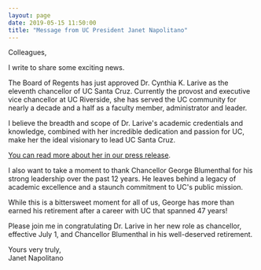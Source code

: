 ```yaml
---
layout: page
date: 2019-05-15 11:50:00
title: "Message from UC President Janet Napolitano"
---
```


Colleagues,

I write to share some exciting news.

The Board of Regents has just approved Dr. Cynthia K. Larive as the eleventh chancellor of UC Santa Cruz. Currently the provost and executive vice chancellor at UC Riverside, she has served the UC community for nearly a decade and a half as a faculty member, administrator and leader.

I believe the breadth and scope of Dr. Larive's academic credentials and knowledge, combined with her incredible dedication and passion for UC, make her the ideal visionary to lead UC Santa Cruz.

[You can read more about her in our press release](https://leadership.ucsc.edu/announcements/ucop/).

I also want to take a moment to thank Chancellor George Blumenthal for his strong leadership over the past 12 years. He leaves behind a legacy of academic excellence and a staunch commitment to UC's public mission.

While this is a bittersweet moment for all of us, George has more than earned his retirement after a career with UC that spanned 47 years!

Please join me in congratulating Dr. Larive in her new role as chancellor, effective July 1, and Chancellor Blumenthal in his well-deserved retirement.

Yours very truly,  
Janet Napolitano